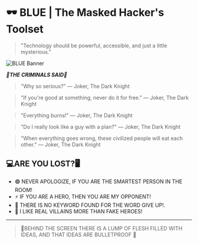 # 🕶️ BLUE | The Masked Hacker's Toolset

> "Technology should be powerful, accessible, and just a little mysterious."

![BLUE Banner](https://wallpapers.com/images/hd/hacker-anonymous-matrix-full-hd-vogwxarkmo3ia8ad.jpg)


***🧠THE CRIMINALS SAID🧠***

> "Why so serious?"
— Joker, The Dark Knight



> "If you're good at something, never do it for free."
— Joker, The Dark Knight



> "Everything burns!"
— Joker, The Dark Knight



> "Do I really look like a guy with a plan?"
— Joker, The Dark Knight



> "When everything goes wrong, these civilized people will eat each other."
— Joker, The Dark Knight

## 💻ARE YOU LOST?🖥️ 
- 🟢 NEVER APOLOGIZE, IF YOU ARE THE SMARTEST PERSON IN THE ROOM!
- ⚡ IF YOU ARE A HERO, THEN YOU ARE MY OPPONENT!
- 🔐 THERE IS NO KEYWORD FOUND FOR THE WORD GIVE UP!.
- 🧩 I LIKE REAL VILLAINS MORE THAN FAKE HEROES!

---

> 🎩BEHIND THE SCREEN THERE IS A LUMP OF FLESH FILLED WITH IDEAS, AND THAT IDEAS ARE BULLETPROOF 🎩
